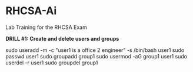 # RHCSA-Ai
Lab Training for the RHCSA Exam

**DRILL #1: Create and delete users and groups**

sudo useradd -m -c "user1 is a office 2 engineer" -s /bin/bash user1 
sudo passwd user1 
sudo groupadd group1
sudo usermod -aG group1 user1
sudo userdel -r user1
sudo groupdel group1
